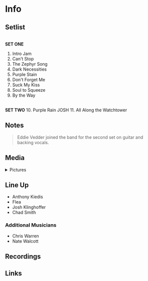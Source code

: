 # Info

## Setlist

<br>**SET ONE**
1. Intro Jam
2. Can't Stop
3. The Zephyr Song
4. Dark Necessities
5. Purple Stain
6. Don't Forget Me
7. Suck My Kiss
8. Soul to Squeeze
9. By the Way

<br>**SET TWO**
10. Purple Rain JOSH
11. All Along the Watchtower

## Notes

> Eddie Vedder joined the band for the second set on guitar and backing vocals.

## Media 

<details>
  <summary>Pictures</summary>
  <!--<img alt="Setlist" title="Setlist" src="_.jpg" height="200" />-->
</details>

## Line Up

* Anthony Kiedis
* Flea
* Josh Klinghoffer
* Chad Smith

### Additional Musicians

* Chris Warren
* Nate Walcott  

## Recordings

## Links